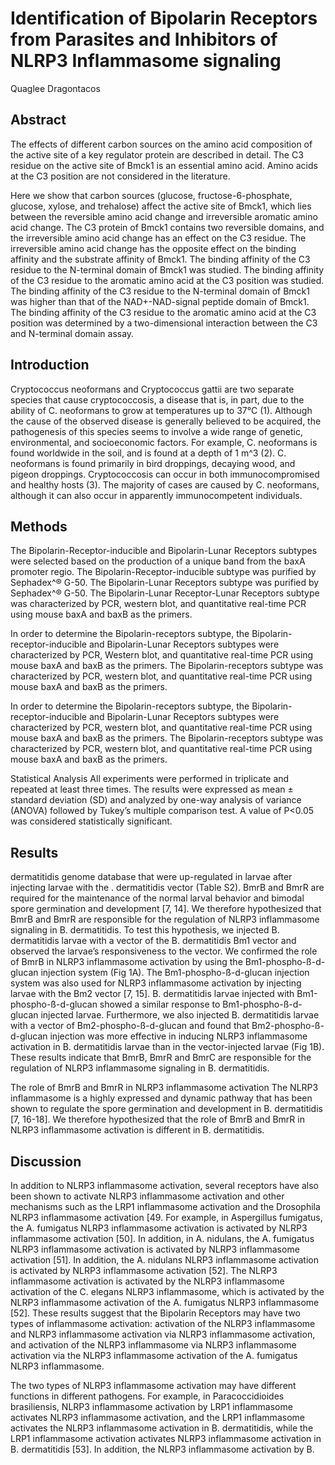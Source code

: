 # Identification of Bipolarin Receptors from Parasites and Inhibitors of NLRP3 Inflammasome signaling
Quaglee Dragontacos


## Abstract
The effects of different carbon sources on the amino acid composition of the active site of a key regulator protein are described in detail. The C3 residue on the active site of Bmck1 is an essential amino acid. Amino acids at the C3 position are not considered in the literature.

Here we show that carbon sources (glucose, fructose-6-phosphate, glucose, xylose, and trehalose) affect the active site of Bmck1, which lies between the reversible amino acid change and irreversible aromatic amino acid change. The C3 protein of Bmck1 contains two reversible domains, and the irreversible amino acid change has an effect on the C3 residue. The irreversible amino acid change has the opposite effect on the binding affinity and the substrate affinity of Bmck1. The binding affinity of the C3 residue to the N-terminal domain of Bmck1 was studied. The binding affinity of the C3 residue to the aromatic amino acid at the C3 position was studied. The binding affinity of the C3 residue to the N-terminal domain of Bmck1 was higher than that of the NAD+-NAD-signal peptide domain of Bmck1. The binding affinity of the C3 residue to the aromatic amino acid at the C3 position was determined by a two-dimensional interaction between the C3 and N-terminal domain assay.


## Introduction
Cryptococcus neoformans and Cryptococcus gattii are two separate species that cause cryptococcosis, a disease that is, in part, due to the ability of C. neoformans to grow at temperatures up to 37°C (1). Although the cause of the observed disease is generally believed to be acquired, the pathogenesis of this species seems to involve a wide range of genetic, environmental, and socioeconomic factors. For example, C. neoformans is found worldwide in the soil, and is found at a depth of 1 m^3 (2). C. neoformans is found primarily in bird droppings, decaying wood, and pigeon droppings. Cryptococcosis can occur in both immunocompromised and healthy hosts (3). The majority of cases are caused by C. neoformans, although it can also occur in apparently immunocompetent individuals.


## Methods
The Bipolarin-Receptor-inducible and Bipolarin-Lunar Receptors subtypes were selected based on the production of a unique band from the baxA promoter regio. The Bipolarin-Receptor-inducible subtype was purified by Sephadex^® G-50. The Bipolarin-Lunar Receptors subtype was purified by Sephadex^® G-50. The Bipolarin-Lunar Receptor-Lunar Receptors subtype was characterized by PCR, western blot, and quantitative real-time PCR using mouse baxA and baxB as the primers.

In order to determine the Bipolarin-receptors subtype, the Bipolarin-receptor-inducible and Bipolarin-Lunar Receptors subtypes were characterized by PCR, Western blot, and quantitative real-time PCR using mouse baxA and baxB as the primers. The Bipolarin-receptors subtype was characterized by PCR, western blot, and quantitative real-time PCR using mouse baxA and baxB as the primers.

In order to determine the Bipolarin-receptors subtype, the Bipolarin-receptor-inducible and Bipolarin-Lunar Receptors subtypes were characterized by PCR, western blot, and quantitative real-time PCR using mouse baxA and baxB as the primers. The Bipolarin-receptors subtype was characterized by PCR, western blot, and quantitative real-time PCR using mouse baxA and baxB as the primers.

Statistical Analysis
All experiments were performed in triplicate and repeated at least three times. The results were expressed as mean ± standard deviation (SD) and analyzed by one-way analysis of variance (ANOVA) followed by Tukey’s multiple comparison test. A value of P<0.05 was considered statistically significant.


## Results
dermatitidis genome database that were up-regulated in larvae after injecting larvae with the . dermatitidis vector (Table S2). BmrB and BmrR are required for the maintenance of the normal larval behavior and bimodal spore germination and development [7, 14]. We therefore hypothesized that BmrB and BmrR are responsible for the regulation of NLRP3 inflammasome signaling in B. dermatitidis. To test this hypothesis, we injected B. dermatitidis larvae with a vector of the B. dermatitidis Bm1 vector and observed the larvae’s responsiveness to the vector. We confirmed the role of BmrB in NLRP3 inflammasome activation by using the Bm1-phospho-ß-d-glucan injection system (Fig 1A). The Bm1-phospho-ß-d-glucan injection system was also used for NLRP3 inflammasome activation by injecting larvae with the Bm2 vector [7, 15]. B. dermatitidis larvae injected with Bm1-phospho-ß-d-glucan showed a similar response to Bm1-phospho-ß-d-glucan injected larvae. Furthermore, we also injected B. dermatitidis larvae with a vector of Bm2-phospho-ß-d-glucan and found that Bm2-phospho-ß-d-glucan injection was more effective in inducing NLRP3 inflammasome activation in B. dermatitidis larvae than in the vector-injected larvae (Fig 1B). These results indicate that BmrB, BmrR and BmrC are responsible for the regulation of NLRP3 inflammasome signaling in B. dermatitidis.

The role of BmrB and BmrR in NLRP3 inflammasome activation
The NLRP3 inflammasome is a highly expressed and dynamic pathway that has been shown to regulate the spore germination and development in B. dermatitidis [7, 16-18]. We therefore hypothesized that the role of BmrB and BmrR in NLRP3 inflammasome activation is different in B. dermatitidis.


## Discussion
In addition to NLRP3 inflammasome activation, several receptors have also been shown to activate NLRP3 inflammasome activation and other mechanisms such as the LRP1 inflammasome activation and the Drosophila NLRP3 inflammasome activation [49. For example, in Aspergillus fumigatus, the A. fumigatus NLRP3 inflammasome activation is activated by NLRP3 inflammasome activation [50]. In addition, in A. nidulans, the A. fumigatus NLRP3 inflammasome activation is activated by NLRP3 inflammasome activation [51]. In addition, the A. nidulans NLRP3 inflammasome activation is activated by NLRP3 inflammasome activation [52]. The NLRP3 inflammasome activation is activated by the NLRP3 inflammasome activation of the C. elegans NLRP3 inflammasome, which is activated by the NLRP3 inflammasome activation of the A. fumigatus NLRP3 inflammasome [52]. These results suggest that the Bipolarin Receptors may have two types of inflammasome activation: activation of the NLRP3 inflammasome and NLRP3 inflammasome activation via NLRP3 inflammasome activation, and activation of the NLRP3 inflammasome via NLRP3 inflammasome activation via the NLRP3 inflammasome activation of the A. fumigatus NLRP3 inflammasome.

The two types of NLRP3 inflammasome activation may have different functions in different pathogens. For example, in Paracoccidioides brasiliensis, NLRP3 inflammasome activation by LRP1 inflammasome activates NLRP3 inflammasome activation, and the LRP1 inflammasome activates the NLRP3 inflammasome activation in B. dermatitidis, while the LRP1 inflammasome activation activates NLRP3 inflammasome activation in B. dermatitidis [53]. In addition, the NLRP3 inflammasome activation by B.
